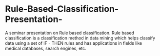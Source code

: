 # Rule-Based-Classification-Presentation-
A seminar presentation on Rule based classification. 
 Rule based classification is a classification method in data mining which helps classify data using a set of IF - THEN rules and has applications in fields like medical databases, search engines, etc.
